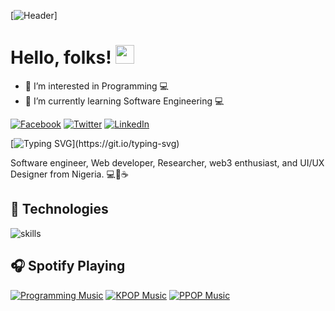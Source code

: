 <!-- More info, tips and tricks for making GitHub Profile README can be found in my article at https://towardsdatascience.com/build-a-stunning-readme-for-your-github-profile-9b80434fe5d7 -->

[![Header](https://raw.githubusercontent.com/EkeneOkoli/EkeneOkoli/master/readme_header.png "Header")]

# Hello, folks! <img src="https://raw.githubusercontent.com/EkeneOkoli/EkeneOkoli/master/wave.gif" width="30px">

- 👀 I’m interested in Programming 💻 
- 🌱 I’m currently learning Software Engineering 💻

[![Facebook](https://img.shields.io/badge/Facebook-%231877F2.svg?&style=flat-square&logo=facebook&logoColor=white)](https://facebook.com/ekene2009) 
[![Twitter](https://img.shields.io/badge/Twitter-%231DA1F2.svg?&style=flat-square&logo=twitter&logoColor=white)](https://twitter.com/khennyyofficial) 
[![LinkedIn](https://img.shields.io/badge/LinkedIn-%230077B5.svg?&style=flat-square&logo=linkedin&logoColor=white)](https://www.linkedin.com/mwlite/in/ekene-okoli-93480816b)

[![Typing SVG](https://readme-typing-svg.herokuapp.com?font=comfortaa&color=016EEA&size=24&width=500&lines=Software+Engineer;Web+Developer;Researcher;and+UI/UX+Designer!;Nice+to+meet+you...)](https://git.io/typing-svg)

Software engineer, Web developer, Researcher, web3 enthusiast, and UI/UX Designer from Nigeria. 💻💖☕

## 🔧 Technologies

![skills](https://skillicons.dev/icons?i=html,css,vim,git,figma,bash,vscode&theme=light)

## 🎧 Spotify Playing

[![Programming Music](https://img.shields.io/badge/Programming%20Music-%231DB954.svg?&style=flat-square&logo=spotify&logoColor=white)](https://open.spotify.com/playlist/1FWq5Cu05LmtSHgFEXRnZO?si=FozGJF9nRXq2wTv_JpN2wQ) [![KPOP Music](https://img.shields.io/badge/KPOP%20Music-%231DB954.svg?&style=flat-square&logo=spotify&logoColor=white)](https://open.spotify.com/playlist/2DFExFNWYOwQMZy6wUeCxX?si=s1Ndgj8hTg-r8zLlvRgv1Q) [![PPOP Music](https://img.shields.io/badge/PPOP%20Music-%231DB954.svg?&style=flat-square&logo=spotify&logoColor=white)](https://open.spotify.com/playlist/58bZKfJFpUl2CwWET1QJ3X?si=259YV8_VRS-IKHsFZMmPTQ)
